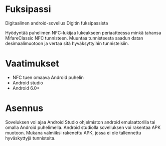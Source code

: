 # Fuksipassi
Digitaalinen android-sovellus Digitin fuksipassista

Hyödyntää puhelimen NFC-lukijaa lukeakseen periaatteessa minkä tahansa MifareClassic NFC tunnisteen.
Muuntaa tunnisteesta saadun datan desimaalimuotoon ja vertaa sitä hyväksyttyihin tunnisteisiin.
# Vaatimukset
* NFC tuen omaava Android puhelin  
* Android studio
* Android 6.0+
# Asennus
Soveluksen voi ajaa Android Studio ohjelmiston android emulaattorilla tai omalla Android puhelimella. Android studiolla sovelluksen
voi rakentaa APK muotoon. Mukana valmiiksi rakenettu APK, jossa ei ole tallennettu hyväskyttyjä tunnisteita.


